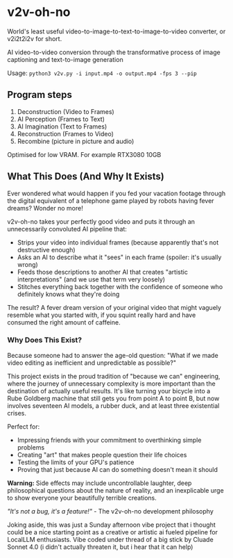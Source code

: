 # v2v-oh-no
World's least useful video-to-image-to-text-to-image-to-video converter, or v2i2t2i2v for short.

AI video-to-video conversion through the transformative process of image captioning and text-to-image generation

Usage: `python3 v2v.py -i input.mp4 -o output.mp4 -fps 3 --pip`

## Program steps
1. Deconstruction (Video to Frames) 
2. AI Perception (Frames to Text)
3. AI Imagination (Text to Frames)
4. Reconstruction (Frames to Video)
5. Recombine (picture in picture and audio)

Optimised for low VRAM. For example RTX3080 10GB

## What This Does (And Why It Exists)

Ever wondered what would happen if you fed your vacation footage through the digital equivalent of a telephone game played by robots having fever dreams? Wonder no more! 

v2v-oh-no takes your perfectly good video and puts it through an unnecessarily convoluted AI pipeline that:
- Strips your video into individual frames (because apparently that's not destructive enough)
- Asks an AI to describe what it "sees" in each frame (spoiler: it's usually wrong)
- Feeds those descriptions to another AI that creates "artistic interpretations" (and we use that term very loosely)
- Stitches everything back together with the confidence of someone who definitely knows what they're doing

The result? A fever dream version of your original video that might vaguely resemble what you started with, if you squint really hard and have consumed the right amount of caffeine.

### Why Does This Exist?

Because someone had to answer the age-old question: "What if we made video editing as inefficient and unpredictable as possible?" 

This project exists in the proud tradition of "because we can" engineering, where the journey of unnecessary complexity is more important than the destination of actually useful results. It's like turning your bicycle into a Rube Goldberg machine that still gets you from point A to point B, but now involves seventeen AI models, a rubber duck, and at least three existential crises.

Perfect for:
- Impressing friends with your commitment to overthinking simple problems
- Creating "art" that makes people question their life choices
- Testing the limits of your GPU's patience
- Proving that just because AI can do something doesn't mean it should

**Warning:** Side effects may include uncontrollable laughter, deep philosophical questions about the nature of reality, and an inexplicable urge to show everyone your beautifully terrible creations.

*"It's not a bug, it's a feature!"* - The v2v-oh-no development philosophy


Joking aside, this was just a Sunday afternoon vibe project that i thought could be a nice starting point as a creative or artistic ai fueled pipeline for LocalLLM enthusiasts.
Vibe coded under thread of a big stick by Cluade Sonnet 4.0 (i didn't actually threaten it, but i hear that it can help)
